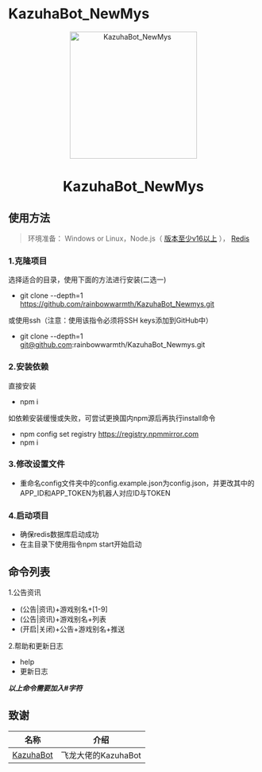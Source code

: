 # KazuhaBot_NewMys

<p align="center">
  <a href="https://github.com/rainbowwarmth/KazuhaBot_Newmys"><img src="https://upload-bbs.miyoushe.com/upload/2021/12/05/82642572/3196a8010ff14dd131d5192ba9b9743a_5729765311568100837.jpg?x-oss-process=image/resize,s_600/quality,q_80/auto-orient,0/interlace,1/format,jpg" width="256" height="256" alt="KazuhaBot_NewMys"></a>
</p>
<h1 align = "center">KazuhaBot_NewMys</h1>

## 使用方法
> 环境准备： Windows or Linux，Node.js（ [版本至少v16以上](http://nodejs.cn/download/) ）， [Redis](https://redis.io/docs/getting-started/installation/ )

### 1.克隆项目
选择适合的目录，使用下面的方法进行安装(二选一)
* git clone --depth=1 https://github.com/rainbowwarmth/KazuhaBot_Newmys.git

或使用ssh（注意：使用该指令必须将SSH keys添加到GitHub中）

* git clone --depth=1 git@github.com:rainbowwarmth/KazuhaBot_Newmys.git

### 2.安装依赖
直接安装
* npm i

如依赖安装缓慢或失败，可尝试更换国内npm源后再执行install命令

* npm config set registry https://registry.npmmirror.com
* npm i

### 3.修改设置文件

* 重命名config文件夹中的config.example.json为config.json，并更改其中的APP_ID和APP_TOKEN为机器人对应ID与TOKEN

### 4.启动项目
* 确保redis数据库启动成功
* 在主目录下使用指令npm start开始启动
## 命令列表

1.公告资讯
* (公告|资讯)+游戏别名+[1-9]
* (公告|资讯)+游戏别名+列表
* (开启|关闭)+公告+游戏别名+推送

2.帮助和更新日志
* help
* 更新日志

***以上命令需要加入#字符***

## 致谢

|                           名称                                                         |        介绍           |
|:-------------------------------------------------------------:|:------------------:|
|[KazuhaBot](https://github.com/feilongproject/KazuhaBot)| 飞龙大佬的KazuhaBot |
